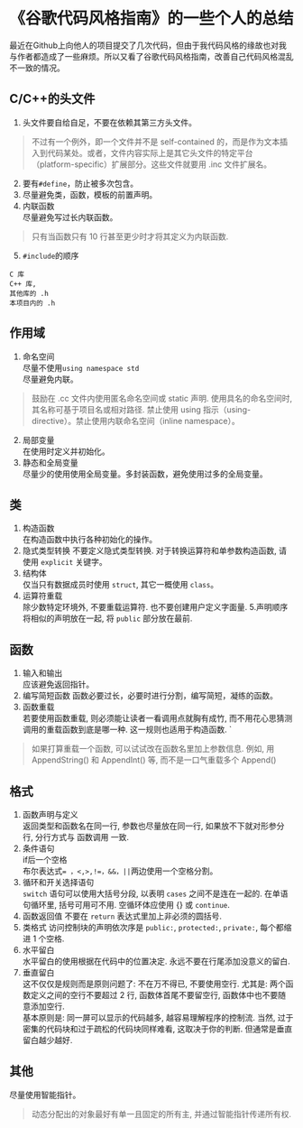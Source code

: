 # 《谷歌代码风格指南》的一些个人的总结  

最近在Github上向他人的项目提交了几次代码，但由于我代码风格的缘故也对我与作者都造成了一些麻烦。所以又看了谷歌代码风格指南，改善自己代码风格混乱不一致的情况。  

## C/C++的头文件  
1. 头文件要自给自足，不要在依赖其第三方头文件。  
> 不过有一个例外，即一个文件并不是 self-contained 的，而是作为文本插入到代码某处。或者，文件内容实际上是其它头文件的特定平台（platform-specific）扩展部分。这些文件就要用 .inc 文件扩展名。

2. 要有`#define`，防止被多次包含。  
3. 尽量避免类，函数，模板的前置声明。   
4. 内联函数  
尽量避免写过长内联函数。  
> 只有当函数只有 10 行甚至更少时才将其定义为内联函数.  

5. `#include`的顺序
```
C 库
C++ 库,
其他库的 .h
本项目内的 .h
```
## 作用域
1. 命名空间   
尽量不使用`using namespace std`  
尽量避免内联。  
> 鼓励在 .cc 文件内使用匿名命名空间或 static 声明. 使用具名的命名空间时, 其名称可基于项目名或相对路径. 禁止使用 using 指示（using-directive）。禁止使用内联命名空间（inline namespace）。  

2. 局部变量  
在使用时定义并初始化。  
3. 静态和全局变量  
尽量少的使用使用全局变量。多封装函数，避免使用过多的全局变量。
## 类
1. 构造函数  
在构造函数中执行各种初始化的操作。  
2. 隐式类型转换
不要定义隐式类型转换. 对于转换运算符和单参数构造函数, 请使用 `explicit` 关键字。
3. 结构体  
仅当只有数据成员时使用 `struct`, 其它一概使用 `class`。
4. 运算符重载  
除少数特定环境外, 不要重载运算符. 也不要创建用户定义字面量.
5.声明顺序   
将相似的声明放在一起, 将 `public` 部分放在最前.
## 函数
1. 输入和输出  
应该避免返回指针。  
2. 编写简短函数
函数必要过长，必要时进行分割，编写简短，凝练的函数。  
3. 函数重载  
若要使用函数重载, 则必须能让读者一看调用点就胸有成竹, 而不用花心思猜测调用的重载函数到底是哪一种. 这一规则也适用于构造函数.  `
> 如果打算重载一个函数, 可以试试改在函数名里加上参数信息. 例如, 用 AppendString() 和 AppendInt() 等, 而不是一口气重载多个 Append()
## 格式
1. 函数声明与定义  
返回类型和函数名在同一行, 参数也尽量放在同一行, 如果放不下就对形参分行, 分行方式与 函数调用 一致.
2. 条件语句  
if后一个空格  
布尔表达式`= ，<,>,!=，&&，||`两边使用一个空格分割。
3. 循环和开关选择语句   
`switch` 语句可以使用大括号分段, 以表明 `cases` 之间不是连在一起的. 在单语句循环里, 括号可用可不用. 空循环体应使用 {} 或 `continue`.
4. 函数返回值
不要在 `return` 表达式里加上非必须的圆括号.  
5. 类格式
访问控制块的声明依次序是 `public:`, `protected:`, `private:`, 每个都缩进 1 个空格.
6. 水平留白   
水平留白的使用根据在代码中的位置决定. 永远不要在行尾添加没意义的留白.   
7. 垂直留白  
这不仅仅是规则而是原则问题了: 不在万不得已, 不要使用空行. 尤其是: 两个函数定义之间的空行不要超过 2 行, 函数体首尾不要留空行, 函数体中也不要随意添加空行.  
基本原则是: 同一屏可以显示的代码越多, 越容易理解程序的控制流. 当然, 过于密集的代码块和过于疏松的代码块同样难看, 这取决于你的判断. 但通常是垂直留白越少越好.  
## 其他
尽量使用智能指针。
> 动态分配出的对象最好有单一且固定的所有主, 并通过智能指针传递所有权.   
